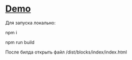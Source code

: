 # [Demo](https://cdn.rawgit.com/lkdnvc/MetaQuotes/demo/dist/blocks/index/index.html)

Для запуска локально:

npm i

npm run build

После билда открыть файл /dist/blocks/index/index.html
